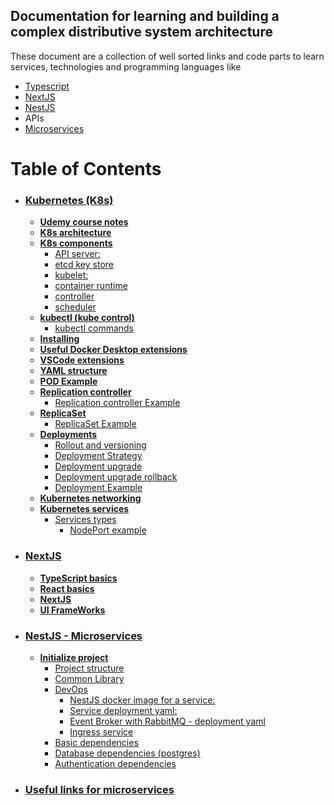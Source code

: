 ## Documentation for learning and building a complex distributive system architecture
These document are a collection of well sorted links and code parts to learn services, technologies and programming languages like
- [Typescript](./NextJS.md)
- [NextJS](./NextJS.md)
- [NestJS](./NestJS%20-%20Microservices.md)
- APIs
- [Microservices](./microservices-useful-links.md)


# Table of Contents 
- ### [Kubernetes (K8s)](./k8s-basic.md)
  - **[Udemy course notes](./k8s-basic.md#Udemy-course-notes)**
  - **[K8s architecture](./k8s-basic.md#K8s-architecture)**
  - **[K8s components](./k8s-basic.md#K8s-components)**
    - [API server: ](./k8s-basic.md#API-server)
    - [etcd key store](./k8s-basic.md#etcd-key-store)
    - [kubelet:](./k8s-basic.md#kubelet)
    - [container runtime](./k8s-basic.md#container-runtime)
    - [controller](./k8s-basic.md#controller)
    - [scheduler](./k8s-basic.md#scheduler)
  - **[kubectl (kube control)](./k8s-basic.md#kubectl-(kube-control))**
    - [kubectl commands](./k8s-basic.md#kubectl-commands)
  - **[Installing](./k8s-basic.md#Installing)**
  - **[Useful Docker Desktop extensions](./k8s-basic.md#Useful-Docker-Desktop-extensions)**
  - **[VSCode extensions](./k8s-basic.md#VSCode-extensions)**
  - **[YAML structure](./k8s-basic.md#YAML-structure)**
  - **[POD Example](./k8s-basic.md#POD-Example)**
  - **[Replication controller](./k8s-basic.md#Replication-controller)**
    - [Replication controller Example](./k8s-basic.md#Replication-controller-Example)
  - **[ReplicaSet](./k8s-basic.md#ReplicaSet)**
    - [ReplicaSet Example](./k8s-basic.md#ReplicaSet-Example)
  - **[Deployments](./k8s-basic.md#Deployments)**
    - [Rollout and versioning](./k8s-basic.md#Rollout-and-versioning)
    - [Deployment Strategy](./k8s-basic.md#Deployment-Strategy)
    - [Deployment upgrade](./k8s-basic.md#Deployment-upgrade)
    - [Deployment upgrade rollback](./k8s-basic.md#Deployment-upgrade-rollback)
    - [Deployment Example](./k8s-basic.md#Deployment-Example)
  - **[Kubernetes networking](./k8s-basic.md#Kubernetes-Networking)**
  - **[Kubernetes services](./k8s-basic.md#kubernetes-services)**
    - [Services types](./k8s-basic.md#services-types)
      - [NodePort example](./k8s-basic.md#nodeport-example)

- ### [NextJS](./NextJS.md)
  - **[TypeScript basics](./NextJS.md#TypeScript-basics)**
  - **[React basics](./NextJS.md#React-basics)**
  - **[NextJS](./NextJS.md#NextJS)**
  - **[UI FrameWorks](./NextJS.md#FrameWorks)**

- ### [NestJS - Microservices](./NestJS%20-%20Microservices.md)
  - **[Initialize project](./NestJS%20-%20Microservices.md#Initialize-project)**
    - [Project structure](./NestJS%20-%20Microservices.md#Project-structure)
    - [Common Library](./NestJS%20-%20Microservices.md#Common-Library)
    - [DevOps](./NestJS%20-%20Microservices.md#DevOps)
      - [NestJS docker image for a service:](./NestJS%20-%20Microservices.md#NestJS-docker-image-for-a-service)
      - [Service deployment yaml:](./NestJS%20-%20Microservices.md#Service-deployment-yaml)
      - [Event Broker with RabbitMQ - deployment yaml](./NestJS%20-%20Microservices.md#Event-Broker-with-RabbitMQ---deployment-yaml)
      - [Ingress service](./NestJS%20-%20Microservices.md#Ingress-service)
    - [Basic dependencies](./NestJS%20-%20Microservices.md#Basic-dependencies)
    - [Database dependencies (postgres)](./NestJS%20-%20Microservices.md#Database-dependencies-(postgres))
    - [Authentication dependencies](./NestJS%20-%20Microservices.md#Authentication-dependencies)
- ### [Useful links for microservices](./microservices-useful-links.md)
